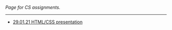*Page for CS assignments.*

---

- [29.01.21 HTML/CSS presentation](cs-assignments/presentation_29.01.21/index.html)
